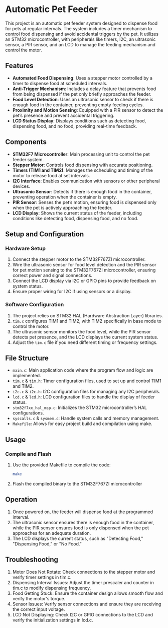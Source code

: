 # Automatic Pet Feeder

This project is an automatic pet feeder system designed to dispense food for pets at regular intervals. The system includes a timer mechanism to control food dispensing and avoid accidental triggers by the pet. It utilizes an STM32 microcontroller, with peripherals like timers, I2C, an ultrasonic sensor, a PIR sensor, and an LCD to manage the feeding mechanism and control the motor.

## Features

- **Automated Food Dispensing**: Uses a stepper motor controlled by a timer to dispense food at scheduled intervals.
- **Anti-Trigger Mechanism**: Includes a delay feature that prevents food from being dispensed if the pet only briefly approaches the feeder.
- **Food Level Detection**: Uses an ultrasonic sensor to check if there is enough food in the container, preventing empty feeding cycles.
- **Proximity and Motion Sensing**: Equipped with a PIR sensor to detect the pet’s presence and prevent accidental triggering.
- **LCD Status Display**: Displays conditions such as detecting food, dispensing food, and no food, providing real-time feedback.

## Components

- **STM32F7 Microcontroller**: Main processing unit to control the pet feeder system.
- **Stepper Motor**: Controls food dispensing with accurate positioning.
- **Timers (TIM1 and TIM2)**: Manages the scheduling and timing of the motor to release food at set intervals.
- **I2C Interface**: Enables communication with sensors or other peripheral devices.
- **Ultrasonic Sensor**: Detects if there is enough food in the container, preventing operation when the container is empty.
- **PIR Sensor**: Senses the pet’s motion, ensuring food is dispensed only when the pet is actively approaching the feeder.
- **LCD Display**: Shows the current status of the feeder, including conditions like detecting food, dispensing food, and no food.

## Setup and Configuration

### Hardware Setup

1. Connect the stepper motor to the STM32F767ZI microcontroller.
2. Wire the ultrasonic sensor for food level detection and the PIR sensor for pet motion sensing to the STM32F767ZI microcontroller, ensuring correct power and signal connections.
3. Connect the LCD display via I2C or GPIO pins to provide feedback on system status.
4. Ensure proper wiring for I2C if using sensors or a display.

### Software Configuration

1. The project relies on STM32 HAL (Hardware Abstraction Layer) libraries.
2. `tim.c` configures TIM1 and TIM2, with TIM2 specifically in base mode to control the motor.
3. The ultrasonic sensor monitors the food level, while the PIR sensor detects pet presence, and the LCD displays the current system status.
4. Adjust the `tim.c` file if you need different timing or frequency settings.

## File Structure

- `main.c`: Main application code where the program flow and logic are implemented.
- `tim.c` & `tim.h`: Timer configuration files, used to set up and control TIM1 and TIM2.
- `i2c.c` & `i2c.h`: I2C configuration files for managing any I2C peripherals.
- `lcd.c` & `lcd.h`: LCD configuration files to handle the display of feeder status.
- `stm32f7xx_hal_msp.c`: Initializes the STM32 microcontroller’s HAL configurations.
- `syscalls.c` & `sysmem.c`: Handle system calls and memory management.
- `Makefile`: Allows for easy project build and compilation using make.

## Usage

### Compile and Flash

1. Use the provided Makefile to compile the code:
   ```bash
   make
2. Flash the compiled binary to the STM32F767ZI microcontroller

## Operation

1. Once powered on, the feeder will dispense food at the programmed interval.
2. The ultrasonic sensor ensures there is enough food in the container, while the PIR sensor ensures food is only dispensed when the pet approaches for an adequate duration.
3. The LCD displays the current status, such as "Detecting Food," "Dispensing Food," or "No Food."

## Troubleshooting
1. Motor Does Not Rotate: Check connections to the stepper motor and verify timer settings in tim.c.
2. Dispensing Interval Issues: Adjust the timer prescaler and counter in tim.c to modify dispensing frequency.
3. Food Getting Stuck: Ensure the container design allows smooth flow and verify the motor's torque.
4. Sensor Issues: Verify sensor connections and ensure they are receiving the correct input voltage.
5. LCD Not Displaying: Check I2C or GPIO connections to the LCD and verify the initialization settings in lcd.c.
